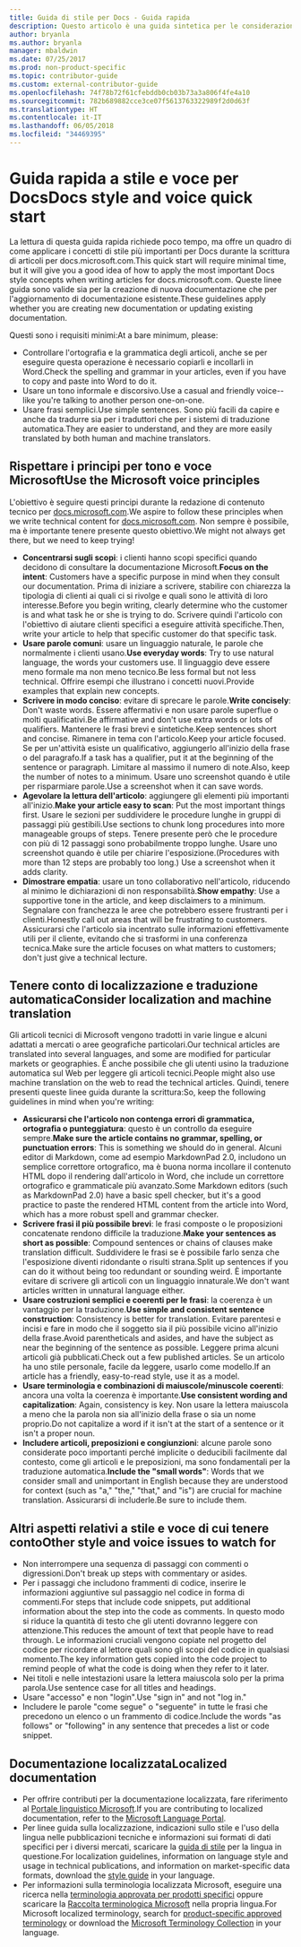 ```yaml
---
title: Guida di stile per Docs - Guida rapida
description: Questo articolo è una guida sintetica per le considerazioni sullo stile, che contiene solo gli argomenti fondamentali per iniziare a contribuire a docs.microsoft.com.
author: bryanla
ms.author: bryanla
manager: mbaldwin
ms.date: 07/25/2017
ms.prod: non-product-specific
ms.topic: contributor-guide
ms.custom: external-contributor-guide
ms.openlocfilehash: 74f78b72f61cfebddb0cb03b73a3a806f4fe4a10
ms.sourcegitcommit: 782b689882cce3ce07f5613763322989f2d0d63f
ms.translationtype: HT
ms.contentlocale: it-IT
ms.lasthandoff: 06/05/2018
ms.locfileid: "34469395"
---
```

# <a name="docs-style-and-voice-quick-start"></a><span data-ttu-id="fa5e1-103">Guida rapida a stile e voce per Docs</span><span class="sxs-lookup"><span data-stu-id="fa5e1-103">Docs style and voice quick start</span></span>

<span data-ttu-id="fa5e1-104">La lettura di questa guida rapida richiede poco tempo, ma offre un quadro di come applicare i concetti di stile più importanti per Docs durante la scrittura di articoli per docs.microsoft.com.</span><span class="sxs-lookup"><span data-stu-id="fa5e1-104">This quick start will require minimal time, but it will give you a good idea of how to apply the most important Docs style concepts when writing articles for docs.microsoft.com.</span></span> <span data-ttu-id="fa5e1-105">Queste linee guida sono valide sia per la creazione di nuova documentazione che per l'aggiornamento di documentazione esistente.</span><span class="sxs-lookup"><span data-stu-id="fa5e1-105">These guidelines apply whether you are creating new documentation or updating existing documentation.</span></span>

<span data-ttu-id="fa5e1-106">Questi sono i requisiti minimi:</span><span class="sxs-lookup"><span data-stu-id="fa5e1-106">At a bare minimum, please:</span></span>

- <span data-ttu-id="fa5e1-107">Controllare l'ortografia e la grammatica degli articoli, anche se per eseguire questa operazione è necessario copiarli e incollarli in Word.</span><span class="sxs-lookup"><span data-stu-id="fa5e1-107">Check the spelling and grammar in your articles, even if you have to copy and paste into Word to do it.</span></span>
- <span data-ttu-id="fa5e1-108">Usare un tono informale e discorsivo.</span><span class="sxs-lookup"><span data-stu-id="fa5e1-108">Use a casual and friendly voice--like you're talking to another person one-on-one.</span></span>
- <span data-ttu-id="fa5e1-109">Usare frasi semplici.</span><span class="sxs-lookup"><span data-stu-id="fa5e1-109">Use simple sentences.</span></span> <span data-ttu-id="fa5e1-110">Sono più facili da capire e anche da tradurre sia per i traduttori che per i sistemi di traduzione automatica.</span><span class="sxs-lookup"><span data-stu-id="fa5e1-110">They are easier to understand, and they are more easily translated by both human and machine translators.</span></span>

## <a name="use-the-microsoft-voice-principles"></a><span data-ttu-id="fa5e1-111">Rispettare i principi per tono e voce Microsoft</span><span class="sxs-lookup"><span data-stu-id="fa5e1-111">Use the Microsoft voice principles</span></span>

<span data-ttu-id="fa5e1-112">L'obiettivo è seguire questi principi durante la redazione di contenuto tecnico per [docs.microsoft.com](https://docs.microsoft.com).</span><span class="sxs-lookup"><span data-stu-id="fa5e1-112">We aspire to follow these principles when we write technical content for [docs.microsoft.com](https://docs.microsoft.com).</span></span> <span data-ttu-id="fa5e1-113">Non sempre è possibile, ma è importante tenere presente questo obiettivo.</span><span class="sxs-lookup"><span data-stu-id="fa5e1-113">We might not always get there, but we need to keep trying!</span></span>

- <span data-ttu-id="fa5e1-114">**Concentrarsi sugli scopi**: i clienti hanno scopi specifici quando decidono di consultare la documentazione Microsoft.</span><span class="sxs-lookup"><span data-stu-id="fa5e1-114">**Focus on the intent**: Customers have a specific purpose in mind when they consult our documentation.</span></span> <span data-ttu-id="fa5e1-115">Prima di iniziare a scrivere, stabilire con chiarezza la tipologia di clienti ai quali ci si rivolge e quali sono le attività di loro interesse.</span><span class="sxs-lookup"><span data-stu-id="fa5e1-115">Before you begin writing, clearly determine who the customer is and what task he or she is trying to do.</span></span> <span data-ttu-id="fa5e1-116">Scrivere quindi l'articolo con l'obiettivo di aiutare clienti specifici a eseguire attività specifiche.</span><span class="sxs-lookup"><span data-stu-id="fa5e1-116">Then, write your article to help that specific customer do that specific task.</span></span>
- <span data-ttu-id="fa5e1-117">**Usare parole comuni**: usare un linguaggio naturale, le parole che normalmente i clienti usano.</span><span class="sxs-lookup"><span data-stu-id="fa5e1-117">**Use everyday words**: Try to use natural language, the words your customers use.</span></span> <span data-ttu-id="fa5e1-118">Il linguaggio deve essere meno formale ma non meno tecnico.</span><span class="sxs-lookup"><span data-stu-id="fa5e1-118">Be less formal but not less technical.</span></span> <span data-ttu-id="fa5e1-119">Offrire esempi che illustrano i concetti nuovi.</span><span class="sxs-lookup"><span data-stu-id="fa5e1-119">Provide examples that explain new concepts.</span></span>
- <span data-ttu-id="fa5e1-120">**Scrivere in modo conciso**: evitare di sprecare le parole.</span><span class="sxs-lookup"><span data-stu-id="fa5e1-120">**Write concisely**: Don't waste words.</span></span> <span data-ttu-id="fa5e1-121">Essere affermativi e non usare parole superflue o molti qualificativi.</span><span class="sxs-lookup"><span data-stu-id="fa5e1-121">Be affirmative and don't use extra words or lots of qualifiers.</span></span> <span data-ttu-id="fa5e1-122">Mantenere le frasi brevi e sintetiche.</span><span class="sxs-lookup"><span data-stu-id="fa5e1-122">Keep sentences short and concise.</span></span> <span data-ttu-id="fa5e1-123">Rimanere in tema con l'articolo.</span><span class="sxs-lookup"><span data-stu-id="fa5e1-123">Keep your article focused.</span></span> <span data-ttu-id="fa5e1-124">Se per un'attività esiste un qualificativo, aggiungerlo all'inizio della frase o del paragrafo.</span><span class="sxs-lookup"><span data-stu-id="fa5e1-124">If a task has a qualifier, put it at the beginning of the sentence or paragraph.</span></span> <span data-ttu-id="fa5e1-125">Limitare al massimo il numero di note.</span><span class="sxs-lookup"><span data-stu-id="fa5e1-125">Also, keep the number of notes to a minimum.</span></span> <span data-ttu-id="fa5e1-126">Usare uno screenshot quando è utile per risparmiare parole.</span><span class="sxs-lookup"><span data-stu-id="fa5e1-126">Use a screenshot when it can save words.</span></span>
- <span data-ttu-id="fa5e1-127">**Agevolare la lettura dell'articolo**: aggiungere gli elementi più importanti all'inizio.</span><span class="sxs-lookup"><span data-stu-id="fa5e1-127">**Make your article easy to scan**: Put the most important things first.</span></span> <span data-ttu-id="fa5e1-128">Usare le sezioni per suddividere le procedure lunghe in gruppi di passaggi più gestibili.</span><span class="sxs-lookup"><span data-stu-id="fa5e1-128">Use sections to chunk long procedures into more manageable groups of steps.</span></span> <span data-ttu-id="fa5e1-129">Tenere presente però che le procedure con più di 12 passaggi sono probabilmente troppo lunghe. Usare uno screenshot quando è utile per chiarire l'esposizione.</span><span class="sxs-lookup"><span data-stu-id="fa5e1-129">(Procedures with more than 12 steps are probably too long.) Use a screenshot when it adds clarity.</span></span>
- <span data-ttu-id="fa5e1-130">**Dimostrare empatia**: usare un tono collaborativo nell'articolo, riducendo al minimo le dichiarazioni di non responsabilità.</span><span class="sxs-lookup"><span data-stu-id="fa5e1-130">**Show empathy**: Use a supportive tone in the article, and keep disclaimers to a minimum.</span></span> <span data-ttu-id="fa5e1-131">Segnalare con franchezza le aree che potrebbero essere frustranti per i clienti.</span><span class="sxs-lookup"><span data-stu-id="fa5e1-131">Honestly call out areas that will be frustrating to customers.</span></span> <span data-ttu-id="fa5e1-132">Assicurarsi che l'articolo sia incentrato sulle informazioni effettivamente utili per il cliente, evitando che si trasformi in una conferenza tecnica.</span><span class="sxs-lookup"><span data-stu-id="fa5e1-132">Make sure the article focuses on what matters to customers; don't just give a technical lecture.</span></span>

## <a name="consider-localization-and-machine-translation"></a><span data-ttu-id="fa5e1-133">Tenere conto di localizzazione e traduzione automatica</span><span class="sxs-lookup"><span data-stu-id="fa5e1-133">Consider localization and machine translation</span></span>

<span data-ttu-id="fa5e1-134">Gli articoli tecnici di Microsoft vengono tradotti in varie lingue e alcuni adattati a mercati o aree geografiche particolari.</span><span class="sxs-lookup"><span data-stu-id="fa5e1-134">Our technical articles are translated into several languages, and some are modified for particular markets or geographies.</span></span> <span data-ttu-id="fa5e1-135">È anche possibile che gli utenti usino la traduzione automatica sul Web per leggere gli articoli tecnici.</span><span class="sxs-lookup"><span data-stu-id="fa5e1-135">People might also use machine translation on the web to read the technical articles.</span></span> <span data-ttu-id="fa5e1-136">Quindi, tenere presenti queste linee guida durante la scrittura:</span><span class="sxs-lookup"><span data-stu-id="fa5e1-136">So, keep the following guidelines in mind when you're writing:</span></span>

- <span data-ttu-id="fa5e1-137">**Assicurarsi che l'articolo non contenga errori di grammatica, ortografia o punteggiatura**: questo è un controllo da eseguire sempre.</span><span class="sxs-lookup"><span data-stu-id="fa5e1-137">**Make sure the article contains no grammar, spelling, or punctuation errors**: This is something we should do in general.</span></span> <span data-ttu-id="fa5e1-138">Alcuni editor di Markdown, come ad esempio MarkdownPad 2.0, includono un semplice correttore ortografico, ma è buona norma incollare il contenuto HTML dopo il rendering dall'articolo in Word, che include un correttore ortografico e grammaticale più avanzato.</span><span class="sxs-lookup"><span data-stu-id="fa5e1-138">Some Markdown editors (such as MarkdownPad 2.0) have a basic spell checker, but it's a good practice to paste the rendered HTML content from the article into Word, which has a more robust spell and grammar checker.</span></span>
- <span data-ttu-id="fa5e1-139">**Scrivere frasi il più possibile brevi**: le frasi composte o le proposizioni concatenate rendono difficile la traduzione.</span><span class="sxs-lookup"><span data-stu-id="fa5e1-139">**Make your sentences as short as possible**: Compound sentences or chains of clauses make translation difficult.</span></span> <span data-ttu-id="fa5e1-140">Suddividere le frasi se è possibile farlo senza che l'esposizione diventi ridondante o risulti strana.</span><span class="sxs-lookup"><span data-stu-id="fa5e1-140">Split up sentences if you can do it without being too redundant or sounding weird.</span></span> <span data-ttu-id="fa5e1-141">È importante evitare di scrivere gli articoli con un linguaggio innaturale.</span><span class="sxs-lookup"><span data-stu-id="fa5e1-141">We don't want articles written in unnatural language either.</span></span>
- <span data-ttu-id="fa5e1-142">**Usare costruzioni semplici e coerenti per le frasi**: la coerenza è un vantaggio per la traduzione.</span><span class="sxs-lookup"><span data-stu-id="fa5e1-142">**Use simple and consistent sentence construction**: Consistency is better for translation.</span></span> <span data-ttu-id="fa5e1-143">Evitare parentesi e incisi e fare in modo che il soggetto sia il più possibile vicino all'inizio della frase.</span><span class="sxs-lookup"><span data-stu-id="fa5e1-143">Avoid parentheticals and asides, and have the subject as near the beginning of the sentence as possible.</span></span> <span data-ttu-id="fa5e1-144">Leggere prima alcuni articoli già pubblicati.</span><span class="sxs-lookup"><span data-stu-id="fa5e1-144">Check out a few published articles.</span></span> <span data-ttu-id="fa5e1-145">Se un articolo ha uno stile personale, facile da leggere, usarlo come modello.</span><span class="sxs-lookup"><span data-stu-id="fa5e1-145">If an article has a friendly, easy-to-read style, use it as a model.</span></span>
- <span data-ttu-id="fa5e1-146">**Usare terminologia e combinazioni di maiuscole/minuscole coerenti**: ancora una volta la coerenza è importante.</span><span class="sxs-lookup"><span data-stu-id="fa5e1-146">**Use consistent wording and capitalization**: Again, consistency is key.</span></span> <span data-ttu-id="fa5e1-147">Non usare la lettera maiuscola a meno che la parola non sia all'inizio della frase o sia un nome proprio.</span><span class="sxs-lookup"><span data-stu-id="fa5e1-147">Do not capitalize a word if it isn't at the start of a sentence or it isn't a proper noun.</span></span>
- <span data-ttu-id="fa5e1-148">**Includere articoli, preposizioni e congiunzioni**: alcune parole sono considerate poco importanti perché implicite o deducibili facilmente dal contesto, come gli articoli e le preposizioni, ma sono fondamentali per la traduzione automatica.</span><span class="sxs-lookup"><span data-stu-id="fa5e1-148">**Include the "small words"**: Words that we consider small and unimportant in English because they are understood for context (such as "a," "the," "that," and "is") are crucial for machine translation.</span></span> <span data-ttu-id="fa5e1-149">Assicurarsi di includerle.</span><span class="sxs-lookup"><span data-stu-id="fa5e1-149">Be sure to include them.</span></span>

## <a name="other-style-and-voice-issues-to-watch-for"></a><span data-ttu-id="fa5e1-150">Altri aspetti relativi a stile e voce di cui tenere conto</span><span class="sxs-lookup"><span data-stu-id="fa5e1-150">Other style and voice issues to watch for</span></span>

- <span data-ttu-id="fa5e1-151">Non interrompere una sequenza di passaggi con commenti o digressioni.</span><span class="sxs-lookup"><span data-stu-id="fa5e1-151">Don't break up steps with commentary or asides.</span></span>
- <span data-ttu-id="fa5e1-152">Per i passaggi che includono frammenti di codice, inserire le informazioni aggiuntive sul passaggio nel codice in forma di commenti.</span><span class="sxs-lookup"><span data-stu-id="fa5e1-152">For steps that include code snippets, put additional information about the step into the code as comments.</span></span> <span data-ttu-id="fa5e1-153">In questo modo si riduce la quantità di testo che gli utenti dovranno leggere con attenzione.</span><span class="sxs-lookup"><span data-stu-id="fa5e1-153">This reduces the amount of text that people have to read through.</span></span> <span data-ttu-id="fa5e1-154">Le informazioni cruciali vengono copiate nel progetto del codice per ricordare al lettore quali sono gli scopi del codice in qualsiasi momento.</span><span class="sxs-lookup"><span data-stu-id="fa5e1-154">The key information gets copied into the code project to remind people of what the code is doing when they refer to it later.</span></span>
- <span data-ttu-id="fa5e1-155">Nei titoli e nelle intestazioni usare la lettera maiuscola solo per la prima parola.</span><span class="sxs-lookup"><span data-stu-id="fa5e1-155">Use sentence case for all titles and headings.</span></span>
- <span data-ttu-id="fa5e1-156">Usare "accesso" e non "login".</span><span class="sxs-lookup"><span data-stu-id="fa5e1-156">Use "sign in" and not "log in."</span></span>
- <span data-ttu-id="fa5e1-157">Includere le parole "come segue" o "seguente" in tutte le frasi che precedono un elenco o un frammento di codice.</span><span class="sxs-lookup"><span data-stu-id="fa5e1-157">Include the words "as follows" or "following" in any sentence that precedes a list or code snippet.</span></span>

## <a name="localized-documentation"></a><span data-ttu-id="fa5e1-158">Documentazione localizzata</span><span class="sxs-lookup"><span data-stu-id="fa5e1-158">Localized documentation</span></span>

- <span data-ttu-id="fa5e1-159">Per offrire contributi per la documentazione localizzata, fare riferimento al [Portale linguistico Microsoft](https://www.microsoft.com/Language/Default.aspx).</span><span class="sxs-lookup"><span data-stu-id="fa5e1-159">If you are contributing to localized documentation, refer to the [Microsoft Language Portal](https://www.microsoft.com/Language/Default.aspx).</span></span>
- <span data-ttu-id="fa5e1-160">Per linee guida sulla localizzazione, indicazioni sullo stile e l'uso della lingua nelle pubblicazioni tecniche e informazioni sui formati di dati specifici per i diversi mercati, scaricare la [guida di stile](https://www.microsoft.com/Language/StyleGuides.aspx) per la lingua in questione.</span><span class="sxs-lookup"><span data-stu-id="fa5e1-160">For localization guidelines, information on language style and usage in technical publications, and information on market-specific data formats, download the [style guide](https://www.microsoft.com/Language/StyleGuides.aspx) in your language.</span></span>
- <span data-ttu-id="fa5e1-161">Per informazioni sulla terminologia localizzata Microsoft, eseguire una ricerca nella [terminologia approvata per prodotti specifici](https://www.microsoft.com/Language/Search.aspx) oppure scaricare la [Raccolta terminologica Microsoft](https://www.microsoft.com/Language/Terminology.aspx) nella propria lingua.</span><span class="sxs-lookup"><span data-stu-id="fa5e1-161">For Microsoft localized terminology, search for [product-specific approved terminology](https://www.microsoft.com/Language/Search.aspx) or download the [Microsoft Terminology Collection](https://www.microsoft.com/Language/Terminology.aspx) in your language.</span></span>
